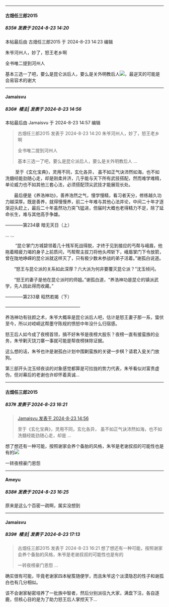 ﻿
*****

####  古畑任三郎2015  
##### 835#       发表于 2024-8-23 14:20

 本帖最后由 古畑任三郎2015 于 2024-8-23 14:23 编辑 

朱爷河州人，妙了，怒王老乡啊

全书唯二提到河州人

基本三选一了吧，要么是昆仑派后人，要么是关外明教后人<img src="https://static.saraba1st.com/image/smiley/face/141.gif" referrerpolicy="no-referrer">，最逆天的可能是会易容术的谢大


*****

####  Jamaisvu  
##### 836#         楼主| 发表于 2024-8-23 14:56

 本帖最后由 Jamaisvu 于 2024-8-23 14:57 编辑 
<blockquote>古畑任三郎2015 发表于 2024-8-23 14:20
朱爷河州人，妙了，怒王老乡啊

全书唯二提到河州人

基本三选一了吧，要么是昆仑派后人，要么是关外明教后人 ...</blockquote>

        至于《玄化宝典》，灵用不同，玄化各异， 虽不如正气诀沛然如海，也不如洗髓经能劲随心走，却是刚柔并济，几乎能与天下所有武技搭配，然而难学难精，单论威力也不如其他三套心法，必须搭配顶尖武技才能展现长处。

　　最后便是《养浩神功》，善养浩然之气，慢学慢精，看习者天分，修练越久功力越深厚。既是善养，就得慢慢养，前二十年难与其他心法并论，中间二十年才逐渐迎头赶上，最后二十年虽然功力突飞猛进，但届时大概也老得精力不足，除了延命长生，难与其他高手争雄。

————第234章 暗无天日（上）

... ...

        “昆仑掌门方城碧领着几十残军死战得脱，才终于见到接应的丐帮与峨眉，他拖着精疲力竭的身子上前质问，丐帮帮主拔刀将他头颅斩下，峨眉掌门下令放箭，曾在陇地峥嵘的昆仑派就这样灭了，只有极少数未参战的弟子活着。”谢孤白说道。

　　“怒王与昆仑派的关系如此深厚？六大派为何非要覆灭昆仑派？”沈玉倾问。

　　“怒王的妻子是他在昆仑派时的师姐。”谢孤白道，“养浩神功是昆仑的镇派武学，先人因此得而收藏。”

————第233章 昭然若揭（下）

—————————————————

养浩神功有驻颜之术，朱爷大概率是昆仑派后人吧，估计是怒王妻子那一系，蛰伏至今，所以对崆峒这帮墨守陈规的愤怒中年没什么归宿感。

怒王后人如今成了夜榜首领，搞不好朱爷是夜榜大股东？夜榜一直有接蛮族的业务，朱爷剿灭饶刀寨一事就可能是帮夜榜抹除证据。

这么想的话，朱爷也许是谢孤白计划中围剿蛮族的关键一步棋？请君入瓮关门放狗。

第三部开头沈玉倾夜谈的对象感觉都算是可拉拢的势力代表，朱爷看似对富贵虚伪，但对幕后的老谢也许却怀着真诚...


*****

####  古畑任三郎2015  
##### 837#       发表于 2024-8-23 16:21

<blockquote><a href="httphttps://bbs.saraba1st.com/2b/forum.php?mod=redirect&amp;goto=findpost&amp;pid=65991485&amp;ptid=1991522" target="_blank">Jamaisvu 发表于 2024-8-23 14:56</a>

至于《玄化宝典》，灵用不同，玄化各异， 虽不如正气诀沛然如海，也不如洗髓经能劲随心走，却是 ...</blockquote>
想了想还有一种可能，按照谢家会养个备胎的风格，朱爷是老谢叔叔的可能性也是有的<img src="https://static.saraba1st.com/image/smiley/face/141.gif" referrerpolicy="no-referrer">

一转夜榜豪门恩怨


*****

####  Ameyu  
##### 838#       发表于 2024-8-23 16:25

原来是这么个百密一疏啊，属实没想到


*****

####  Jamaisvu  
##### 839#         楼主| 发表于 2024-8-23 17:13

<blockquote>古畑任三郎2015 发表于 2024-8-23 16:21
想了想还有一种可能，按照谢家会养个备胎的风格，朱爷是老谢叔叔的可能性也是有的

一转夜榜豪门恩怨 ...</blockquote>
确实很有可能，毕竟老谢家四本秘笈随便学，而且朱爷这个淡漠隐忍的性子和谢孤白也有几分相似。

该不会谢家秘密培养了一批族中智者，然后分别派往九大家，满盘下注，各自逐鹿，但核心目的是为了助力怒王后人掌控天下...

